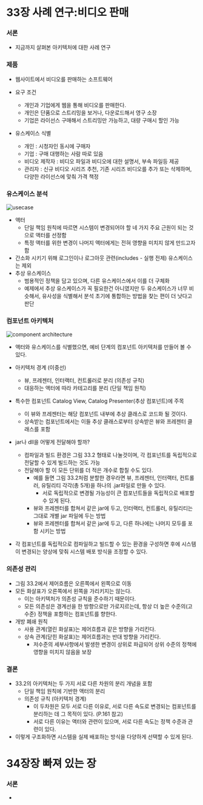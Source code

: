 # 33장 사례 연구:비디오 판매
### 서론
- 지금까지 살펴본 아키텍처에 대한 사례 연구

### 제품
- 웹사이트에서 비디오를 판매하는 소프트웨어
- 요구 조건
  - 개인과 기업에게 웹을 통해 비디오를 판매한다.
  - 개인은 단품으로 스트리밍을 보거나, 다운로드해서 영구 소장
  - 기업은 라이선스 구매해서 스트리밍만 가능하고, 대량 구매시 할인 가능
  
- 유스케이스 식별
  - 개인 : 시청자인 동시에 구매자
  - 기업 : 구매 대행하는 사람 따로 있음
  - 비디오 제작자 : 비디오 파일과 비디오에 대한 설명서, 부속 파일등 제공
  - 관리자 : 신규 비디오 시리즈 추천, 기존 시리즈 비디오를 추가 또는 삭제하며, 다양한 라이선스에 맞춰 가격 책정

### 유스케이스 분석
![usecase](https://user-images.githubusercontent.com/7076334/102012964-82901e00-3d90-11eb-9a6b-2ce74e2e8474.png)

- 액터
  - 단일 책임 원칙에 따르면 시스템이 변경되어야 할 네 가지 주요 근원이 되는 것으로 액터를 선정함
  - 특정 액터를 위한 변경이 나머지 액터에게는 전혀 영향을 미치지 않게 만드고자 함
- 간소화 시키기 위해 로그인이나 로그아웃 관련(includes - 실행 전제) 유스케이스는 제외
- 추상 유스케이스
  - 범용적인 정책을 담고 있으며, 다른 유스케이스에서 이를 더 구체화
  - 예제에서 추상 유스케이스가 꼭 필요한건 아니였지만 두 유스케이스가 너무 비슷해서, 유사성을 식별해서 분석 초기에 통합하는 방법을 찾는 편이 더 낫다고 판단

### 컴포넌트 아키텍처
![component architecture](https://user-images.githubusercontent.com/7076334/102013316-93419380-3d92-11eb-8bce-39d6f7b0c6cc.png)

- 액터와 유스케이스를 식별했으면, 예비 단계의 컴포넌트 아키텍처를 만들어 볼 수 있다. 

- 아키텍처 경계 (이중선)
  - 뷰, 프레젠터, 인터랙터, 컨트롤러로 분리 (의존성 규칙)
  - 대응하는 액터에 따라 카테고리를 분리 (단일 책임 원칙)
  
- 특수한 컴포넌트 Catalog View, Catalog Presenter(추상 컴포넌트)에 주목
  - 이 뷰와 프레젠터는 해당 컴포넌트 내부에 추상 클래스로 코드화 될 것이다.
  - 상속받는 컴포넌트에서는 이들 추상 클래스로부터 상속받은 뷰와 프레젠터 클래스를 포함
  
- jar나 dll을 어떻게 전달해야 할까?
  - 컴파일과 빌드 환경은 그림 33.2 형태로 나눌것이며, 각 컴포넌트를 독립적으로 전달할 수 있게 빌드하는 것도 가능
  - 전달해야 할 이 모든 단위를 더 적은 개수로 합칠 수도 있다.
    - 예를 들면 그림 33.2처럼 분할한 경우라면 뷰, 프레젠터, 인터랙터, 컨트롤러, 유틸리티 각각(총 5개)을 하나의 .jar파일로 만들 수 있다.
      - 서로 독립적으로 변경될 가능성이 큰 컴포넌트들을 독립적으로 배포할 수 있게 된다.
    - 뷰와 프레젠터를 합쳐서 같은 jar에 두고, 인터랙터, 컨트롤러, 유틸리티는 그대로 개별 jar 파일에 두는 방법
    - 뷰와 프레젠터를 합쳐서 같은 jar에 두고, 다른 하나에는 나머지 모두를 포함 시키는 방법

- 각 컴포넌트를 독립적으로 컴파일하고 빌드할 수 있는 환경을 구성하면 후에 시스템이 변경되는 양상에 맞춰 시스템 배포 방식을 조정할 수 있다.

### 의존성 관리
- 그림 33.2에서 제어흐름은 오른쪽에서 왼쪽으로 이동
- 모든 화살표가 오른쪽에서 왼쪽을 가리키지는 않는다.
  - 이는 아키텍처가 의존성 규칙을 준수하기 때문이다.
  - 모든 의존성은 경계선을 한 방향으로만 가로지르는데, 항상 더 높은 수준의(고수준) 정책을 포함하는 컴포넌트를 향한다.
- 개방 폐쇄 원칙
  - 사용 관계(열린 화살표)는 제어흐름과 같은 방향을 가리킨다.
  - 상속 관계(닫힌 화살표)는 제어흐름과는 반대 방향을 가리킨다.
    - 저수준의 세부사항에서 발생한 변경이 상위로 파급되어 상위 수준의 정책에 영향을 미치지 않음을 보장

### 결론
- 33.2의 아키텍처는 두 가지 서로 다른 차원의 분리 개념을 포함
  - 단일 책임 원칙에 기반한 액터의 분리
  - 의존성 규칙 (아키텍처 경계)
    - 이 두차원은 모두 서로 다른 이유로, 서로 다른 속도로 변경되는 컴포넌트를 분리하는 데 그 목적이 있다. (P.161 참고)
    - 서로 다른 이유는 액터와 관련이 있으며, 서로 다른 속도는 정책 수준과 관련이 있다.
- 이렇게 구조화하면 시스템을 실제 배포하는 방식을 다양하게 선택할 수 있게 된다.

# 34장장 빠져 있는 장
### 서론
- 
